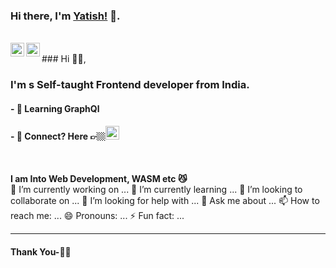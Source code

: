 ### Hi there, I'm [Yatish!](https://suwalka.github.io/yatish/) 👋.

<br/>
<a href="https://twitter.com/yksuwalka">
  <img align="left" alt="Yatish Suwalka | Twitter" width="22px" src="https://cdn.jsdelivr.net/npm/simple-icons@v3/icons/twitter.svg" />
</a>
<a href="https://www.linkedin.com/in/yatish-1/">
  <img align="left" alt="Linkedin" width="22px" src="https://cdn.jsdelivr.net/npm/simple-icons@v3/icons/linkedin.svg" />
</a>
<br/>
### Hi 🙋‍♂️,

### I'm s Self-taught Frontend developer from India.


#### - 🥀 Learning GraphQl

#### - 💬 Connect? Here 👉🏼[<img src="https://cdn.jsdelivr.net/npm/simple-icons@v3/icons/linkedin.svg" width="22px" >](https://www.linkedin.com/in/yatish-1/)

<br />

**I am Into Web Development, WASM etc 😼**
<br />
🔭 I’m currently working on ...
🌱 I’m currently learning ...
👯 I’m looking to collaborate on ...
🤔 I’m looking for help with ...
💬 Ask me about ...
📫 How to reach me: ...
😄 Pronouns: ...
⚡ Fun fact: ...

***********************************

#### Thank You-🙏🏼
